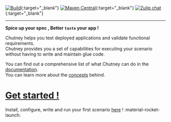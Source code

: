 <!--
  ~ SPDX-FileCopyrightText: 2017-2024 Enedis
  ~
  ~ SPDX-License-Identifier: Apache-2.0
  ~
-->

[![Build](https://github.com/Enedis-OSS/chutney/actions/workflows/build-all.yml/badge.svg?branch=main)](https://github.com/Enedis-OSS/chutney/actions/workflows/build-all.yml){:target="_blank"}
[![Maven Central](https://maven-badges.herokuapp.com/maven-central/com.chutneytesting/server/badge.svg)](https://maven-badges.herokuapp.com/maven-central/com.chutneytesting/server){:target="_blank"}
[![Zulip chat](https://img.shields.io/badge/zulip-join_chat-brightgreen.svg)](https://chutney-testing.zulipchat.com/){:target="_blank"}

----
**Spice up your spec , Better `taste` your app !**

Chutney helps you test deployed applications and validate functional requirements.  
Chutney provides you a set of capabilities for executing your scenario without having to write and maintain glue code.  

You can find out a comprehensive list of what Chutney can do in the [documentation](documentation/actions).  
You can learn more about the [concepts](concepts.md) behind.

# [Get started !](getting_started/requirements)
Install, configure, write and run your first scenario [here](getting_started/requirements) ! :material-rocket-launch:

